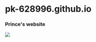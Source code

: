 # pk-628996.github.io
<h3> Prince's website </h3>
<img src="https://te.legra.ph/file/c5ffe53d0a2eaeb9f0bc2.jpg" />

